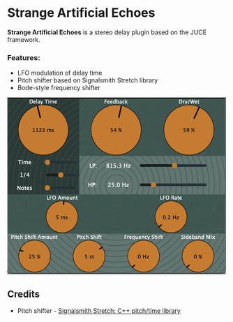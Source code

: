 # Strange Artificial Echoes


**Strange Artificial Echoes** is a stereo delay plugin based on the JUCE framework.

### Features:
- LFO modulation of delay time
- Pitch shifter based on Signalsmith Stretch library
- Bode-style frequency shifter

![](./screenshots/GUIv1.0.png)

## Credits

- Pitch shifter - [Signalsmith Stretch: C++ pitch/time library](https://github.com/Signalsmith-Audio/signalsmith-stretch)
